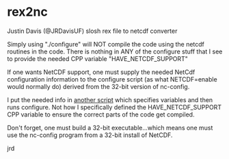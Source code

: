 rex2nc
======

Justin Davis (@JRDavisUF) slosh rex file to netcdf converter

Simply using "./configure" will NOT compile the code using the netcdf routines in the code. There is nothing in ANY of the configure stuff that I see to provide the needed CPP variable "HAVE_NETCDF_SUPPORT" 

If one wants NetCDF support, one must supply the needed NetCdf configuration information to the configure script (as what NETCDF=enable would normally do) derived from the 32-bit version of nc-config. 

I put the needed info in [another script](./src/run_configure.sh) which specifies variables and then runs configure.  Not how I specifically defined the HAVE_NETCDF_SUPPORT CPP variable to ensure the correct parts of the code get compiled.

Don't forget, one must build a 32-bit executable...which means one must use the nc-config program from a 32-bit install of NetCDF.

jrd
